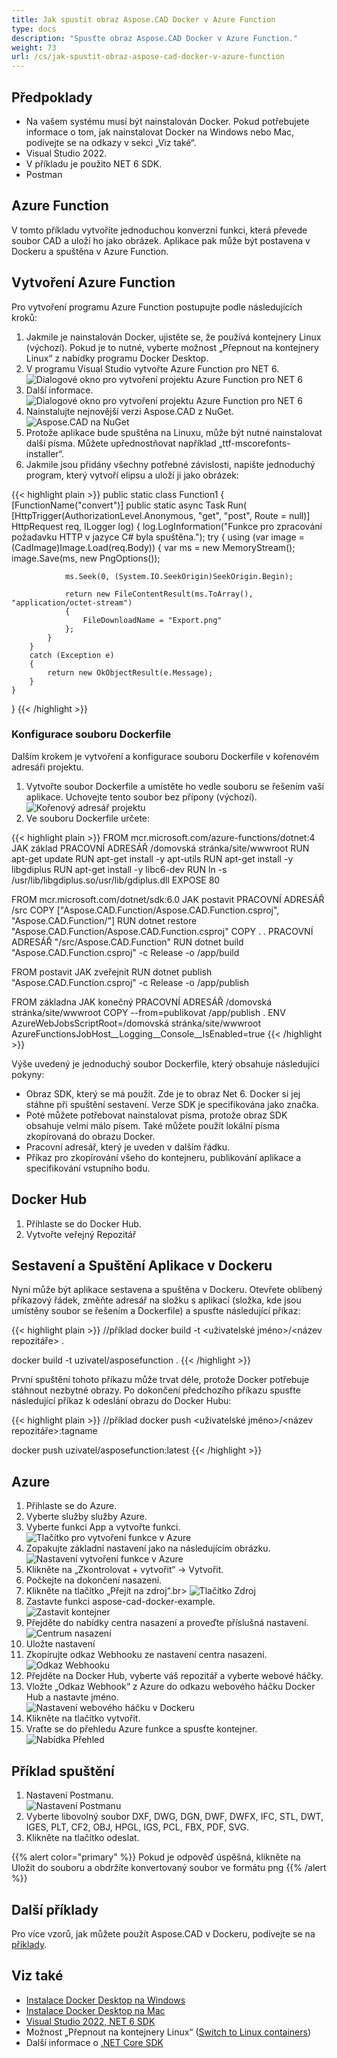 ```yaml
---
title: Jak spustit obraz Aspose.CAD Docker v Azure Function
type: docs
description: "Spusťte obraz Aspose.CAD Docker v Azure Function."
weight: 73
url: /cs/jak-spustit-obraz-aspose-cad-docker-v-azure-function
---
```


## Předpoklady
- Na vašem systému musí být nainstalován Docker. Pokud potřebujete informace o tom, jak nainstalovat Docker na Windows nebo Mac, podívejte se na odkazy v sekci „Viz také“.
- Visual Studio 2022.
- V příkladu je použito NET 6 SDK.
- Postman

## Azure Function

V tomto příkladu vytvoříte jednoduchou konverzní funkci, která převede soubor CAD a uloží ho jako obrázek. Aplikace pak může být postavena v Dockeru a spuštěna v Azure Function.

## Vytvoření Azure Function

Pro vytvoření programu Azure Function postupujte podle následujících kroků:
1. Jakmile je nainstalován Docker, ujistěte se, že používá kontejnery Linux (výchozí). Pokud je to nutné, vyberte možnost „Přepnout na kontejnery Linux“ z nabídky programu Docker Desktop.
1. V programu Visual Studio vytvořte Azure Function pro NET 6.<br>
![Dialogové okno pro vytvoření projektu Azure Function pro NET 6](/_assets/Create-project.png)<br>
1. Další informace.<br>
![Dialogové okno pro vytvoření projektu Azure Function pro NET 6](/_assets/Additional-information.png)<br>
1. Nainstalujte nejnovější verzi Aspose.CAD z NuGet.<br>
![Aspose.CAD na NuGet](/_assets/NuGet.png)<br>
1. Protože aplikace bude spuštěna na Linuxu, může být nutné nainstalovat další písma. Můžete upřednostňovat například „ttf-mscorefonts-installer“.
1. Jakmile jsou přidány všechny potřebné závislosti, napište jednoduchý program, který vytvoří elipsu a uloží ji jako obrázek:<br>

{{< highlight plain >}}
public static class Function1
{
    [FunctionName("convert")]
    public static async Task<IActionResult> Run(
        [HttpTrigger(AuthorizationLevel.Anonymous, "get", "post", Route = null)] HttpRequest req,
        ILogger log)
    {
        log.LogInformation("Funkce pro zpracování požadavku HTTP v jazyce C# byla spuštěna.");
        try
        {
            using (var image = (CadImage)Image.Load(req.Body))
            {
                var ms = new MemoryStream();
                image.Save(ms, new PngOptions());

                ms.Seek(0, (System.IO.SeekOrigin)SeekOrigin.Begin);

                return new FileContentResult(ms.ToArray(), "application/octet-stream")
                {
                    FileDownloadName = "Export.png"
                };
            }
        }
        catch (Exception e)
        {
            return new OkObjectResult(e.Message);
        }
    }
}
{{< /highlight >}}

### Konfigurace souboru Dockerfile

Dalším krokem je vytvoření a konfigurace souboru Dockerfile v kořenovém adresáři projektu.

1. Vytvořte soubor Dockerfile a umístěte ho vedle souboru se řešením vaší aplikace. Uchovejte tento soubor bez přípony (výchozí).
![Kořenový adresář projektu](/_assets/root-folder.png)<br>
1. Ve souboru Dockerfile určete:


{{< highlight plain >}}
FROM mcr.microsoft.com/azure-functions/dotnet:4 JAK základ
PRACOVNÍ ADRESÁŘ /domovská stránka/site/wwwroot
RUN apt-get update
RUN apt-get install -y apt-utils
RUN apt-get install -y libgdiplus
RUN apt-get install -y libc6-dev 
RUN ln -s /usr/lib/libgdiplus.so/usr/lib/gdiplus.dll
EXPOSE 80

FROM mcr.microsoft.com/dotnet/sdk:6.0 JAK postavit
PRACOVNÍ ADRESÁŘ /src
COPY ["Aspose.CAD.Function/Aspose.CAD.Function.csproj", "Aspose.CAD.Function/"]
RUN dotnet restore "Aspose.CAD.Function/Aspose.CAD.Function.csproj"
COPY . .
PRACOVNÍ ADRESÁŘ "/src/Aspose.CAD.Function"
RUN dotnet build "Aspose.CAD.Function.csproj" -c Release -o /app/build

FROM postavit JAK zveřejnit
RUN dotnet publish "Aspose.CAD.Function.csproj" -c Release -o /app/publish

FROM základna JAK konečný
PRACOVNÍ ADRESÁŘ /domovská stránka/site/wwwroot
COPY --from=publikovat /app/publish .
ENV AzureWebJobsScriptRoot=/domovská stránka/site/wwwroot \
    AzureFunctionsJobHost__Logging__Console__IsEnabled=true
{{< /highlight >}}

Výše uvedený je jednoduchý soubor Dockerfile, který obsahuje následující pokyny:

- Obraz SDK, který se má použít. Zde je to obraz Net 6. Docker si jej stáhne při spuštění sestavení. Verze SDK je specifikována jako značka.
- Poté můžete potřebovat nainstalovat písma, protože obraz SDK obsahuje velmi málo písem. Také můžete použít lokální písma zkopírovaná do obrazu Docker.
- Pracovní adresář, který je uveden v dalším řádku.
- Příkaz pro zkopírování všeho do kontejneru, publikování aplikace a specifikování vstupního bodu.

## Docker Hub
1. Přihlaste se do Docker Hub.
1. Vytvořte veřejný Repozitář

## Sestavení a Spuštění Aplikace v Dockeru
 
 Nyní může být aplikace sestavena a spuštěna v Dockeru. Otevřete oblíbený příkazový řádek, změňte adresář na složku s aplikací (složka, kde jsou umístěny soubor se řešením a Dockerfile) a spusťte následující příkaz:

{{< highlight plain >}}
//příklad
docker build -t <uživatelské jméno>/<název repozitáře> .

docker build -t uzivatel/asposefunction .
{{< /highlight >}}
 
První spuštění tohoto příkazu může trvat déle, protože Docker potřebuje stáhnout nezbytné obrazy. Po dokončení předchozího příkazu spusťte následující příkaz k odeslání obrazu do Docker Hubu:
 
{{< highlight plain >}}
//příklad
docker push <uživatelské jméno>/<název repozitáře>:tagname

docker push uzivatel/asposefunction:latest
{{< /highlight >}}

## Azure

1. Přihlaste se do Azure.
1. Vyberte služby služby Azure.
1. Vyberte funkci App a vytvořte funkci.<br>
![Tlačítko pro vytvoření funkce v Azure](/_assets/create-function.png)<br>
1. Zopakujte základní nastavení jako na následujícím obrázku.<br>
![Nastavení vytvoření funkce v Azure](/_assets/create-function-setting.png)<br>
1. Klikněte na „Zkontrolovat + vytvořit“ -> Vytvořit.
1. Počkejte na dokončení nasazení.
1. Klikněte na tlačítko „Přejít na zdroj“.br>
![Tlačítko Zdroj](/_assets/azure/go-to-resource.png)<br>
1. Zastavte funkci aspose-cad-docker-example.<br>
![Zastavit kontejner](/_assets/stop-container.png)<br>
1. Přejděte do nabídky centra nasazení a proveďte příslušná nastavení.<br>
![Centrum nasazení](/_assets/deployment-center.png)<br>
1. Uložte nastavení
1. Zkopírujte odkaz Webhooku ze nastavení centra nasazení.<br>
![Odkaz Webhooku](/_assets/webhook-url.png)<br>
1. Přejděte na Docker Hub, vyberte váš repozitář a vyberte webové háčky.
1. Vložte „Odkaz Webhook“ z Azure do odkazu webového háčku Docker Hub a nastavte jméno.<br>
![Nastavení webového háčku v Dockeru](/_assets/webhook.png)<br>
1. Klikněte na tlačítko vytvořit.
1. Vraťte se do přehledu Azure funkce a spusťte kontejner.<br>
![Nabídka Přehled](/_assets/overview.png)<br>

## Příklad spuštění

1. Nastavení Postmanu.<br>
![Nastavení Postmanu](/_assets/postman-settings.png)<br>
1. Vyberte libovolný soubor DXF, DWG, DGN, DWF, DWFX, IFC, STL, DWT, IGES, PLT, CF2, OBJ, HPGL, IGS, PCL, FBX, PDF, SVG.
1. Klikněte na tlačítko odeslat.

{{% alert color="primary" %}} 
Pokud je odpověď úspěšná, klikněte na Uložit do souboru a obdržíte konvertovaný soubor ve formátu png
{{% /alert %}}

## Další příklady

Pro více vzorů, jak můžete použít Aspose.CAD v Dockeru, podívejte se na [příklady](https://github.com/aspose-cad/Aspose.CAD-Documentation).


## Viz také

- [Instalace Docker Desktop na Windows](https://docs.docker.com/docker-for-windows/install/)
- [Instalace Docker Desktop na Mac](https://docs.docker.com/docker-for-mac/install/)
- [Visual Studio 2022, NET 6 SDK](https://docs.microsoft.com/en-us/dotnet/core/install/windows?tabs=net60#dependencies)
- Možnost „Přepnout na kontejnery Linux“ ([Switch to Linux containers](https://docs.docker.com/docker-for-windows/#switch-between-windows-and-linux-containers))
- Další informace o [.NET Core SDK](https://hub.docker.com/_/microsoft-dotnet-sdk)
